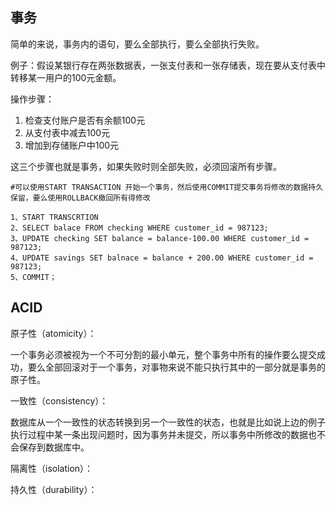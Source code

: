 ## 事务

简单的来说，事务内的语句，要么全部执行，要么全部执行失败。

例子：假设某银行存在两张数据表，一张支付表和一张存储表，现在要从支付表中转移某一用户的100元金额。

操作步骤：

1. 检查支付账户是否有余额100元
2. 从支付表中减去100元
3. 增加到存储账户中100元

这三个步骤也就是事务，如果失败时则全部失败，必须回滚所有步骤。

```
#可以使用START TRANSACTION 开始一个事务，然后使用COMMIT提交事务将修改的数据持久保留，要么使用ROLLBACK撤回所有得修改

1、START TRANSCRTION
2、SELECT balace FROM checking WHERE customer_id = 987123;
3、UPDATE checking SET balance = balance-100.00 WHERE customer_id = 987123;
4、UPDATE savings SET balnace = balance + 200.00 WHERE customer_id = 987123;
5、COMMIT；
```

## ACID

原子性（atomicity）：

一个事务必须被视为一个不可分割的最小单元，整个事务中所有的操作要么提交成功，要么全部回滚对于一个事务，对事物来说不能只执行其中的一部分就是事务的原子性。

一致性（consistency）：

数据库从一个一致性的状态转换到另一个一致性的状态，也就是比如说上边的例子执行过程中某一条出现问题时，因为事务并未提交，所以事务中所修改的数据也不会保存到数据库中。

隔离性（isolation）：

持久性（durability）：

